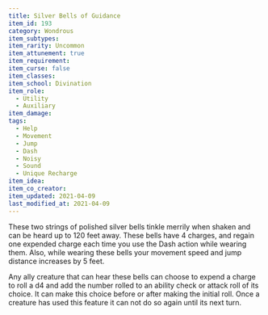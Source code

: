 ```yaml
---
title: Silver Bells of Guidance
item_id: 193
category: Wondrous
item_subtypes:
item_rarity: Uncommon
item_attunement: true
item_requirement:
item_curse: false
item_classes:
item_school: Divination
item_role:
  - Utility
  - Auxiliary
item_damage:
tags:
  - Help
  - Movement
  - Jump
  - Dash
  - Noisy
  - Sound
  - Unique Recharge
item_idea:
item_co_creator:
item_updated: 2021-04-09
last_modified_at: 2021-04-09
---
```


These two strings of polished silver bells tinkle merrily when shaken and can be heard up to 120 feet away. These bells have 4 charges, and regain one expended charge each time you use the Dash action while wearing them. Also, while wearing these bells your movement speed and jump distance increases by 5 feet.

Any ally creature that can hear these bells can choose to expend a charge to roll a d4 and add the number rolled to an ability check or attack roll of its choice. It can make this choice before or after making the initial roll. Once a creature has used this feature it can not do so again until its next turn.  
